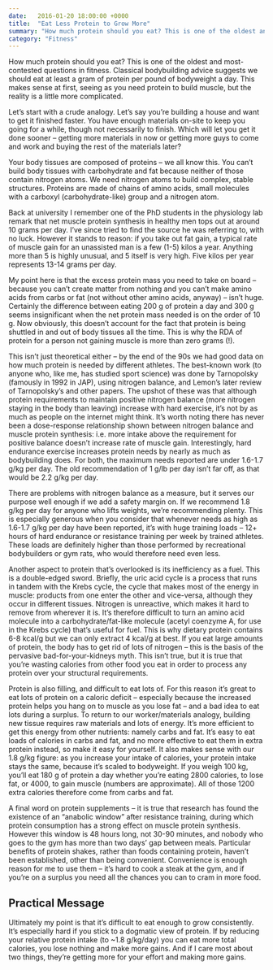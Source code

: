 ```yaml
---
date:   2016-01-20 18:00:00 +0000
title:  "Eat Less Protein to Grow More"
summary: "How much protein should you eat? This is one of the oldest and most-contested questions in fitness. Classical bodybuilding advice suggests we should eat at least a gram of protein per pound of bodyweight a day. This makes sense at first, seeing as you need protein to build muscle, but the reality is a little more complicated."
category: "Fitness"
---
```


How much protein should you eat? This is one of the oldest and most-contested questions in fitness. Classical bodybuilding advice suggests we should eat at least a gram of protein per pound of bodyweight a day. This makes sense at first, seeing as you need protein to build muscle, but the reality is a little more complicated.

Let’s start with a crude analogy. Let’s say you’re building a house and want to get it finished faster. You have enough materials on-site to keep you going for a while, though not necessarily to finish. Which will let you get it done sooner – getting more materials in now or getting more guys to come and work and buying the rest of the materials later?

Your body tissues are composed of proteins – we all know this. You can’t build body tissues with carbohydrate and fat because neither of those contain nitrogen atoms. We need nitrogen atoms to build complex, stable structures. Proteins are made of chains of amino acids, small molecules with a carboxyl (carbohydrate-like) group and a nitrogen atom.

Back at university I remember one of the PhD students in the physiology lab remark that net muscle protein synthesis in healthy men tops out at around 10 grams per day. I’ve since tried to find the source he was referring to, with no luck. However it stands to reason: if you take out fat gain, a typical rate of muscle gain for an unassisted man is a few (1-5) kilos a year. Anything more than 5 is highly unusual, and 5 itself is very high. Five kilos per year represents 13-14 grams per day.

My point here is that the excess protein mass you need to take on board – because you can’t create matter from nothing and you can’t make amino acids from carbs or fat (not without other amino acids, anyway) – isn’t huge. Certainly the difference between eating 200 g of protein a day and 300 g seems insignificant when the net protein mass needed is on the order of 10 g. Now obviously, this doesn’t account for the fact that protein is being shuttled in and out of body tissues all the time. This is why the RDA of protein for a person not gaining muscle is more than zero grams (!).

This isn’t just theoretical either – by the end of the 90s we had good data on how much protein is needed by different athletes. The best-known work (to anyone who, like me, has studied sport science) was done by Tarnopolsky (famously in 1992 in JAP), using nitrogen balance, and Lemon’s later review of Tarnopolsky’s and other papers. The upshot of these was that although protein requirements to maintain positive nitrogen balance (more nitrogen staying in the body than leaving) increase with hard exercise, it’s not by as much as people on the internet might think. It’s worth noting there has never been a dose-response relationship shown between nitrogen balance and muscle protein synthesis: i.e. more intake above the requirement for positive balance doesn’t increase rate of muscle gain. Interestingly, hard endurance exercise increases protein needs by nearly as much as bodybuilding does. For both, the maximum needs reported are under 1.6-1.7 g/kg per day. The old recommendation of 1 g/lb per day isn’t far off, as that would be 2.2 g/kg per day.

There are problems with nitrogen balance as a measure, but it serves our purpose well enough if we add a safety margin on. If we recommend 1.8 g/kg per day for anyone who lifts weights, we’re recommending plenty. This is especially generous when you consider that whenever needs as high as 1.6-1.7 g/kg per day have been reported, it’s with huge training loads – 12+ hours of hard endurance or resistance training per week by trained athletes. These loads are definitely higher than those performed by recreational bodybuilders or gym rats, who would therefore need even less.

Another aspect to protein that’s overlooked is its inefficiency as a fuel. This is a double-edged sword. Briefly, the uric acid cycle is a process that runs in tandem with the Krebs cycle, the cycle that makes most of the energy in muscle: products from one enter the other and vice-versa, although they occur in different tissues. Nitrogen is unreactive, which makes it hard to remove from wherever it is. It’s therefore difficult to turn an amino acid molecule into a carbohydrate/fat-like molecule (acetyl coenzyme A, for use in the Krebs cycle) that’s useful for fuel. This is why dietary protein contains 6-8 kcal/g but we can only extract 4 kcal/g at best. If you eat large amounts of protein, the body has to get rid of lots of nitrogen – this is the basis of the pervasive bad-for-your-kidneys myth. This isn’t true, but it is true that you’re wasting calories from other food you eat in order to process any protein over your structural requirements.

Protein is also filling, and difficult to eat lots of. For this reason it’s great to eat lots of protein on a caloric deficit – especially because the increased protein helps you hang on to muscle as you lose fat – and a bad idea to eat lots during a surplus. To return to our worker/materials analogy, building new tissue requires raw materials and lots of energy. It’s more efficient to get this energy from other nutrients: namely carbs and fat. It’s easy to eat loads of calories in carbs and fat, and no more effective to eat them in extra protein instead, so make it easy for yourself. It also makes sense with our 1.8 g/kg figure: as you increase your intake of calories, your protein intake stays the same, because it’s scaled to bodyweight. If you weigh 100 kg, you’ll eat 180 g of protein a day whether you’re eating 2800 calories, to lose fat, or 4000, to gain muscle (numbers are approximate). All of those 1200 extra calories therefore come from carbs and fat.

A final word on protein supplements – it is true that research has found the existence of an “anabolic window” after resistance training, during which protein consumption has a strong effect on muscle protein synthesis. However this window is 48 hours long, not 30-90 minutes, and nobody who goes to the gym has more than two days’ gap between meals. Particular benefits of protein shakes, rather than foods containing protein, haven’t been established, other than being convenient. Convenience is enough reason for me to use them – it’s hard to cook a steak at the gym, and if you’re on a surplus you need all the chances you can to cram in more food.

## Practical Message

Ultimately my point is that it’s difficult to eat enough to grow consistently. It’s especially hard if you stick to a dogmatic view of protein. If by reducing your relative protein intake (to ~1.8 g/kg/day) you can eat more total calories, you lose nothing and make more gains. And if I care most about two things, they’re getting more for your effort and making more gains.
